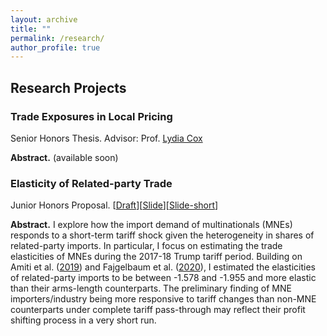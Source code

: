 ```yaml
---
layout: archive
title: ""
permalink: /research/
author_profile: true
---
```


## Research Projects 

### Trade Exposures in Local Pricing

Senior Honors Thesis. Advisor: Prof. [Lydia Cox](https://coxlydia.com/)

**Abstract.** (available soon)


### Elasticity of Related-party Trade 

Junior Honors Proposal. [<a href="/files/RpElasticity_draft.pdf" target="_blank">Draft</a>][<a href="/files/RpElasticity_slide.pdf" target="_blank">Slide</a>][<a href="/files/RpElasticity_slide_short.pdf" target="_blank">Slide-short</a>]

**Abstract.** I explore how the import demand of multinationals (MNEs) responds to a short-term tariff shock given the heterogeneity in shares of related-party imports. In particular, I focus on estimating the trade elasticities of MNEs during the 2017-18 Trump tariff period. Building on Amiti et al. ([2019](https://www.aeaweb.org/articles?id=10.1257/jep.33.4.187)) and Fajgelbaum et al. ([2020](https://doi.org/10.1093/qje/qjz036)), I estimated the elasticities of related-party imports to be between -1.578 and -1.955 and more elastic than their arms-length counterparts. The preliminary finding of MNE importers/industry being more responsive to tariff changes than non-MNE counterparts under complete tariff pass-through may reflect their profit shifting process in a very short run.




